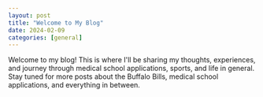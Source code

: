 ```yaml
---
layout: post
title: "Welcome to My Blog"
date: 2024-02-09
categories: [general]
---
```


Welcome to my blog! This is where I'll be sharing my thoughts, experiences, and journey through medical school applications, sports, and life in general. Stay tuned for more posts about the Buffalo Bills, medical school applications, and everything in between.